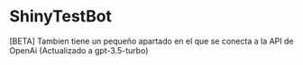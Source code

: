 # ShinyTestBot


[BETA]
Tambien tiene un pequeño apartado en el que se conecta a la  API de OpenAi (Actualizado a gpt-3.5-turbo)
